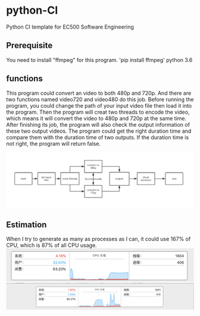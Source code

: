 # python-CI
Python CI template for EC500 Software Engineering

## Prerequisite
You need to install "ffmpeg" for this program. 'pip install ffmpeg'
python 3.6
## functions
This program could convert an video to both 480p and 720p. And there are two functions named video720 and video480 do this job. Before running the program, you could change the path of your input video file then load it into the program. Then the program will creat two threads to encode the video, which means it will convert the video to 480p and 720p at the same time. After finishing its job, the program will also check the output information of these two output videos. The program could get the right duration time and compare them with the duration time of two outputs. If the duration time is not right, the program will return false.

![1](https://github.com/ec500-software-engineering/exercise-2-ffmpeg-liuknan/raw/master/architecture.png)
## Estimation
When I try to generate as many as processes as I can, it could use 167% of CPU, which is 87% of all CPU usage.
![1](https://github.com/ec500-software-engineering/exercise-2-ffmpeg-liuknan/raw/master/%E5%B1%8F%E5%B9%95%E5%BF%AB%E7%85%A7%202019-02-27%20%E4%B8%8B%E5%8D%8811.03.58.png)
![2](https://github.com/ec500-software-engineering/exercise-2-ffmpeg-liuknan/raw/master/cpu.png)
